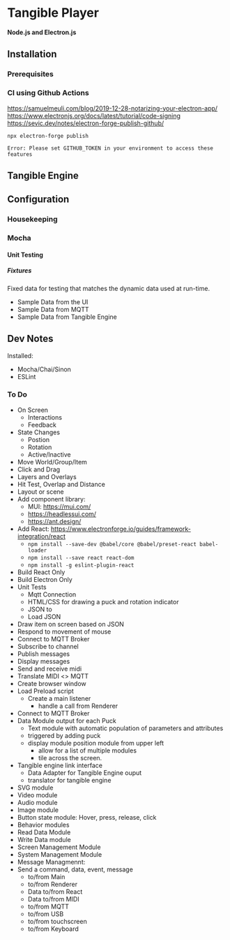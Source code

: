 # Tangible Player

**Node.js and Electron.js**

## Installation

### Prerequisites

### CI using Github Actions

https://samuelmeuli.com/blog/2019-12-28-notarizing-your-electron-app/
https://www.electronjs.org/docs/latest/tutorial/code-signing
https://sevic.dev/notes/electron-forge-publish-github/

```
npx electron-forge publish

Error: Please set GITHUB_TOKEN in your environment to access these features
```

## Tangible Engine

## Configuration

### Housekeeping

### Mocha

#### Unit Testing

##### Fixtures

Fixed data for testing that matches the dynamic data used at run-time.

- Sample Data from the UI
- Sample Data from MQTT
- Sample Data from Tangible Engine

## Dev Notes

Installed:

- Mocha/Chai/Sinon
- ESLint

### To Do

- On Screen
  - Interactions
  - Feedback
- State Changes
  - Postion
  - Rotation
  - Active/Inactive
- Move World/Group/Item
- Click and Drag
- Layers and Overlays
- Hit Test, Overlap and Distance
- Layout or scene
- Add component library:
  - MUI: https://mui.com/
  - https://headlessui.com/
  - https://ant.design/
- Add React: https://www.electronforge.io/guides/framework-integration/react
  - `npm install --save-dev @babel/core @babel/preset-react babel-loader`
  - `npm install --save react react-dom`
  - `npm install -g eslint-plugin-react`
- Build React Only
- Build Electron Only
- Unit Tests
  - Mqtt Connection
  - HTML/CSS for drawing a puck and rotation indicator
  - JSON to
  - Load JSON
- Draw item on screen based on JSON
- Respond to movement of mouse
- Connect to MQTT Broker
- Subscribe to channel
- Publish messages
- Display messages
- Send and receive midi
- Translate MIDI <> MQTT
- Create browser window
- Load Preload script
  - Create a main listener
    - handle a call from Renderer
- Connect to MQTT Broker
- Data Module output for each Puck
  - Text module with automatic population of parameters and attributes
  - triggered by adding puck
  - display module position module from upper left
    - allow for a list of multiple modules
    - tile across the screen.
- Tangible engine link interface
  - Data Adapter for Tangible Engine ouput
  - translator for tangible engine
- SVG module
- Video module
- Audio module
- Image module
- Button state module: Hover, press, release, click
- Behavior modules
- Read Data Module
- Write Data module
- Screen Management Module
- System Management Module
- Message Managmennt:
- Send a command, data, event, message
  - to/from Main
  - to/from Renderer
  - Data to/from React
  - Data to/from MIDI
  - to/from MQTT
  - to/from USB
  - to/from touchscreen
  - to/from Keyboard
